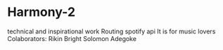 # Harmony-2
technical and inspirational work
Routing spotify api
It is for music lovers
Colaborators:
Rikin Bright
Solomon Adegoke
